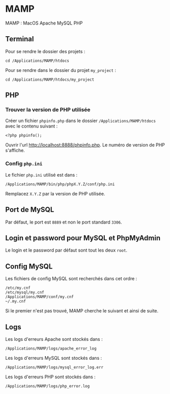 # MAMP

MAMP : MacOS Apache MySQL PHP

## Terminal

Pour se rendre le dossier des projets :

    cd /Applications/MAMP/htdocs

Pour se rendre dans le dossier du projet `my_project` :

    cd /Applications/MAMP/htdocs/my_project

## PHP

### Trouver la version de PHP utilisée

Créer un fichier `phpinfo.php` dans le dossier `/Applications/MAMP/htdocs` avec le contenu suivant :

    <?php phpinfo();

Ouvrir l'url [http://localhost:8888/phpinfo.php](http://localhost:8888/phpinfo.php).
Le numéro de version de PHP s'affiche.

### Config `php.ini`

Le fichier `php.ini` utilisé est dans :

    /Applications/MAMP/bin/php/phpX.Y.Z/conf/php.ini

Remplacez `X.Y.Z` par la version de PHP utilisée.

## Port de MySQL

Par défaut, le port est `8889` et non le port standard `3306`.

## Login et password pour MySQL et PhpMyAdmin

Le login et le password par défaut sont tout les deux `root`.

## Config MySQL

Les fichiers de config MySQL sont recherchés dans cet ordre :

    /etc/my.cnf
    /etc/mysql/my.cnf
    /Applications/MAMP/conf/my.cnf
    ~/.my.cnf

Si le premier n'est pas trouvé, MAMP cherche le suivant et ainsi de suite.

## Logs

Les logs d'erreurs Apache sont stockés dans :

    /Applications/MAMP/logs/apache_error_log

Les logs d'erreurs MySQL sont stockés dans :

    /Applications/MAMP/logs/mysql_error_log.err

Les logs d'erreurs PHP sont stockés dans :

    /Applications/MAMP/logs/php_error.log

